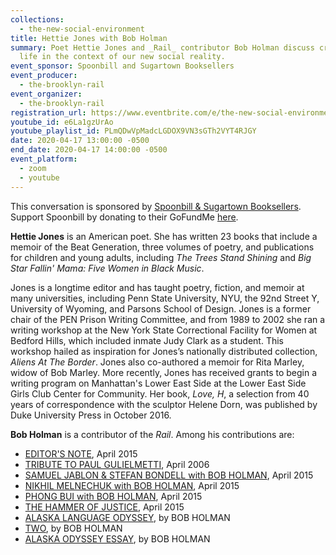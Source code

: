 ```yaml
---
collections:
  - the-new-social-environment
title: Hettie Jones with Bob Holman
summary: Poet Hettie Jones and _Rail_ contributor Bob Holman discuss creative
  life in the context of our new social reality.
event_sponsor: Spoonbill and Sugartown Booksellers
event_producer:
  - the-brooklyn-rail
event_organizer:
  - the-brooklyn-rail
registration_url: https://www.eventbrite.com/e/the-new-social-environment-24-hettie-jones-tickets-102384705410#
youtube_id: e6La1gzUrAo
youtube_playlist_id: PLmQDwVpMadcLGDOX9VN3sGTh2VYT4RJGY
date: 2020-04-17 13:00:00 -0500
end_date: 2020-04-17 14:00:00 -0500
event_platform:
  - zoom
  - youtube
---
```

This conversation is sponsored by  [Spoonbill & Sugartown Booksellers](https://www.spoonbillbooks.com/). Support Spoonbill by donating to their GoFundMe [here](https://www.gofundme.com/f/spoonbill-love).

**Hettie Jones** is an American poet. She has written 23 books that include a memoir of the Beat Generation, three volumes of poetry, and publications for children and young adults, including _The Trees Stand Shining_ and _Big Star Fallin' Mama: Five Women in Black Music_.

Jones is a longtime editor and has taught poetry, fiction, and memoir at many universities, including Penn State University, NYU, the 92nd Street Y, University of Wyoming, and Parsons School of Design. Jones is a former chair of the PEN Prison Writing Committee, and from 1989 to 2002 she ran a writing workshop at the New York State Correctional Facility for Women at Bedford Hills, which included inmate Judy Clark as a student. This workshop hailed as inspiration for Jones’s nationally distributed collection, _Aliens At The Border_. Jones also co-authored a memoir for Rita Marley, widow of Bob Marley. More recently, Jones has received grants to begin a writing program on Manhattan's Lower East Side at the Lower East Side Girls Club Center for Community. Her book, _Love, H_, a selection from 40 years of correspondence with the sculptor Helene Dorn, was published by Duke University Press in October 2016.

**Bob Holman** is a contributor of the *Rail*. Among his contributions are:

* [EDITOR'S NOTE](https://brooklynrail.org/2015/04/editorsmessage/holman-editors-note), April 2015 
* [TRIBUTE TO PAUL GULIELMETTI](https://brooklynrail.org/2006/04/art/tribute-to-paul-gulielmetti), April 2006
* [SAMUEL JABLON & STEFAN BONDELL with BOB HOLMAN](https://brooklynrail.org/2015/04/criticspage/samuel-jablon-stefan-bondell-with-bob-holman), April 2015
* [NIKHIL MELNECHUK with BOB HOLMAN](https://brooklynrail.org/2015/04/criticspage/nikhil-melnechuk-with-bob-holman), April 2015 
* [PHONG BUI with BOB HOLMAN](https://brooklynrail.org/2015/04/criticspage/phong-bui-with-bob-holman), April 2015
* [THE HAMMER OF JUSTICE](https://brooklynrail.org/2015/04/criticspage/the-hammer-of-justice), April 2015 
* [ALASKA LANGUAGE ODYSSEY](https://brooklynrail.org/2018/06/poetry/Alaska-Odyssey), by BOB HOLMAN
* [TWO](https://brooklynrail.org/2020/02/poetry/two-holman), by BOB HOLMAN
* [ALASKA ODYSSEY ESSAY](https://brooklynrail.org/2018/06/poetry/Alaska-Odyssey-Essay), by BOB HOLMAN